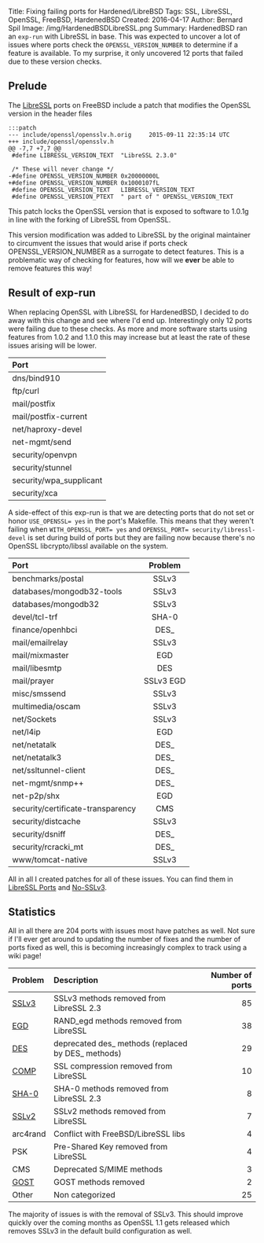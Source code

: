﻿Title: Fixing failing ports for Hardened/LibreBSD
Tags: SSL, LibreSSL, OpenSSL, FreeBSD, HardenedBSD
Created: 2016-04-17
Author: Bernard Spil
Image: /img/HardenedBSDLibreSSL.png
Summary: HardenedBSD ran an `exp-run` with LibreSSL in base. This was expected to uncover a lot of issues where ports check the `OPENSSL_VERSION_NUMBER` to determine if a feature is available. To my surprise, it only uncovered 12 ports that failed due to these version checks.

## Prelude

The [LibreSSL](http://libressl.org) ports on FreeBSD include a patch that modifies the OpenSSL version in the header files

	:::patch
	--- include/openssl/opensslv.h.orig     2015-09-11 22:35:14 UTC
	+++ include/openssl/opensslv.h
	@@ -7,7 +7,7 @@
	 #define LIBRESSL_VERSION_TEXT  "LibreSSL 2.3.0"
	
	 /* These will never change */
	-#define OPENSSL_VERSION_NUMBER 0x20000000L
	+#define OPENSSL_VERSION_NUMBER 0x1000107fL
	 #define OPENSSL_VERSION_TEXT   LIBRESSL_VERSION_TEXT
	 #define OPENSSL_VERSION_PTEXT  " part of " OPENSSL_VERSION_TEXT
 
This patch locks the OpenSSL version that is exposed to software to 1.0.1g in line with the forking of LibreSSL from OpenSSL.

This version modification was added to LibreSSL by the original maintainer to circumvent the issues that would arise if ports check OPENSSL_VERSION_NUMBER as a surrogate to detect features. This is a problematic way of checking for features, how will we **ever** be able to remove features this way!

## Result of exp-run

When replacing OpenSSL with LibreSSL for HardenedBSD, I decided to do away with this change and see where I'd end up. Interestingly only 12 ports were failing due to these checks. As more and more software starts using features from 1.0.2 and 1.1.0 this may increase but at least the rate of these issues arising will be lower.

| Port |
|:-----|
| dns/bind910 |
| ftp/curl |
| mail/postfix |
| mail/postfix-current |
| net/haproxy-devel |
| net-mgmt/send |
| security/openvpn |
| security/stunnel |
| security/wpa_supplicant |
| security/xca |

A side-effect of this exp-run is that we are detecting ports that do not set or honor `USE_OPENSSL= yes` in the port's Makefile. This means that they weren't failing when `WITH_OPENSSL_PORT= yes` and `OPENSSL_PORT= security/libressl-devel` is set during build of ports but they are failing now because there's no OpenSSL libcrypto/libssl available on the system.

| Port | Problem |
|:-----|:-------:|
| benchmarks/postal         | SSLv3 |
| databases/mongodb32-tools | SSLv3 |
| databases/mongodb32       | SSLv3 |
| devel/tcl-trf             | SHA-0 |
| finance/openhbci          | DES_ |
| mail/emailrelay           | SSLv3 |
| mail/mixmaster            | EGD  |
| mail/libesmtp             | DES  |
| mail/prayer               | SSLv3 EGD |
| misc/smssend              | SSLv3 |
| multimedia/oscam          | SSLv3 |
| net/Sockets               | SSLv3 |
| net/l4ip                  | EGD  |
| net/netatalk              | DES_ |
| net/netatalk3             | DES_ |
| net/ssltunnel-client      | DES_ |
| net-mgmt/snmp++           | DES_ |
| net-p2p/shx               | EGD  |
| security/certificate-transparency | CMS |
| security/distcache        | SSLv3 |
| security/dsniff           | DES_ |
| security/rcracki_mt       | DES_ |
| www/tomcat-native         | SSLv3 |

All in all I created patches for all of these issues. You can find them in [LibreSSL Ports](https://wiki.freebsd.org/LibreSSL/Ports) and [No-SSLv3](https://wiki.freebsd.org/OpenSSL/No-SSLv3).

## Statistics

All in all there are 204 ports with issues most have patches as well. Not sure if I'll ever get around to updating the number of fixes and the number of ports fixed as well, this is becoming increasingly complex to track using a wiki page!

| Problem | Description | Number of ports |
|:--------|:------------|----------------:|
| [SSLv3](https://wiki.freebsd.org/LibreSSL/PatchingPorts#SSLv2.2FSSLv3_method_failures) | SSLv3 methods removed from LibreSSL 2.3 | 85 |
| [EGD](https://wiki.freebsd.org/LibreSSL/PatchingPorts#EGD) | RAND_egd methods removed from LibreSSL | 38 |
| [DES](https://wiki.freebsd.org/LibreSSL/PatchingPorts#Deprecated_des__methods) | deprecated des_ methods (replaced by DES_ methods) | 29 |
| [COMP](https://wiki.freebsd.org/LibreSSL/PatchingPorts#Uses_removed_Compression) | SSL compression removed from LibreSSL| 10 |
| [SHA-0](https://wiki.freebsd.org/LibreSSL/PatchingPorts#SHA-0) | SHA-0 methods removed from LibreSSL 2.3 | 8 |
| [SSLv2](https://wiki.freebsd.org/LibreSSL/PatchingPorts#SSLv2.2FSSLv3_method_failures) | SSLv2 methods removed from LibreSSL | 7 |
| arc4rand | Conflict with FreeBSD/LibreSSL libs | 4 |
| PSK | Pre-Shared Key removed from LibreSSL  | 4 |
| CMS | Deprecated S/MIME methods | 3 |
| [GOST](https://wiki.freebsd.org/LibreSSL/PatchingPorts#GOST_engine) | GOST methods removed | 2 |
| Other | Non categorized | 25 |

The majority of issues is with the removal of SSLv3. This should improve quickly over the coming months as OpenSSL 1.1 gets released which removes SSLv3 in the default build configuration as well.
